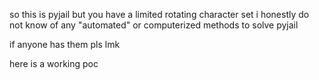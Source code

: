 so this is pyjail but you have a limited rotating character set
i honestly do not know of any "automated" or computerized methods to solve pyjail

if anyone has them pls lmk

here is a working poc
```python

```
